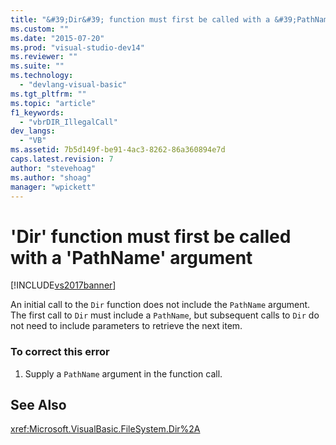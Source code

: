 ```yaml
---
title: "&#39;Dir&#39; function must first be called with a &#39;PathName&#39; argument | Microsoft Docs"
ms.custom: ""
ms.date: "2015-07-20"
ms.prod: "visual-studio-dev14"
ms.reviewer: ""
ms.suite: ""
ms.technology: 
  - "devlang-visual-basic"
ms.tgt_pltfrm: ""
ms.topic: "article"
f1_keywords: 
  - "vbrDIR_IllegalCall"
dev_langs: 
  - "VB"
ms.assetid: 7b5d149f-be91-4ac3-8262-86a360894e7d
caps.latest.revision: 7
author: "stevehoag"
ms.author: "shoag"
manager: "wpickett"
---
```

# &#39;Dir&#39; function must first be called with a &#39;PathName&#39; argument
[!INCLUDE[vs2017banner](../../../includes/vs2017banner.md)]

An initial call to the `Dir` function does not include the `PathName` argument. The first call to `Dir` must include a `PathName`, but subsequent calls to `Dir` do not need to include parameters to retrieve the next item.  
  
### To correct this error  
  
1.  Supply a `PathName` argument in the function call.  
  
## See Also  
 <xref:Microsoft.VisualBasic.FileSystem.Dir%2A>